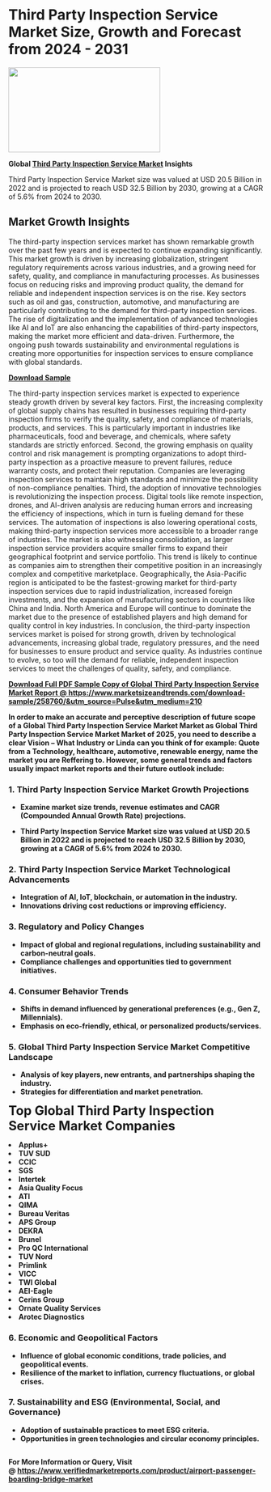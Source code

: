 <H1>Third Party Inspection Service Market Size, Growth and Forecast from 2024 - 2031</H1><img class="aligncenter size-medium wp-image-584254" src="https://thirdeyenews.in/wp-content/uploads/2024/09/Global-Market-Research-300x168.jpeg" alt="" width="300" height="168" /><p><strong>Global&nbsp;<a href="https://www.marketsizeandtrends.com/download-sample/258760/&amp;utm_source=Pulse&amp;utm_medium=210">Third Party Inspection Service Market</a> Insights</strong></p><p>Third Party Inspection Service Market size was valued at USD 20.5 Billion in 2022 and is projected to reach USD 32.5 Billion by 2030, growing at a CAGR of 5.6% from 2024 to 2030.</p><p><h2>Market Growth Insights</h2> <p>The third-party inspection services market has shown remarkable growth over the past few years and is expected to continue expanding significantly. This market growth is driven by increasing globalization, stringent regulatory requirements across various industries, and a growing need for safety, quality, and compliance in manufacturing processes. As businesses focus on reducing risks and improving product quality, the demand for reliable and independent inspection services is on the rise. Key sectors such as oil and gas, construction, automotive, and manufacturing are particularly contributing to the demand for third-party inspection services. The rise of digitalization and the implementation of advanced technologies like AI and IoT are also enhancing the capabilities of third-party inspectors, making the market more efficient and data-driven. Furthermore, the ongoing push towards sustainability and environmental regulations is creating more opportunities for inspection services to ensure compliance with global standards.</p> <p><strong><a href="javascript:void(0);">Download Sample</a></strong></p> <p>The third-party inspection services market is expected to experience steady growth driven by several key factors. First, the increasing complexity of global supply chains has resulted in businesses requiring third-party inspection firms to verify the quality, safety, and compliance of materials, products, and services. This is particularly important in industries like pharmaceuticals, food and beverage, and chemicals, where safety standards are strictly enforced. Second, the growing emphasis on quality control and risk management is prompting organizations to adopt third-party inspection as a proactive measure to prevent failures, reduce warranty costs, and protect their reputation. Companies are leveraging inspection services to maintain high standards and minimize the possibility of non-compliance penalties. Third, the adoption of innovative technologies is revolutionizing the inspection process. Digital tools like remote inspection, drones, and AI-driven analysis are reducing human errors and increasing the efficiency of inspections, which in turn is fueling demand for these services. The automation of inspections is also lowering operational costs, making third-party inspection services more accessible to a broader range of industries. The market is also witnessing consolidation, as larger inspection service providers acquire smaller firms to expand their geographical footprint and service portfolio. This trend is likely to continue as companies aim to strengthen their competitive position in an increasingly complex and competitive marketplace. Geographically, the Asia-Pacific region is anticipated to be the fastest-growing market for third-party inspection services due to rapid industrialization, increased foreign investments, and the expansion of manufacturing sectors in countries like China and India. North America and Europe will continue to dominate the market due to the presence of established players and high demand for quality control in key industries. In conclusion, the third-party inspection services market is poised for strong growth, driven by technological advancements, increasing global trade, regulatory pressures, and the need for businesses to ensure product and service quality. As industries continue to evolve, so too will the demand for reliable, independent inspection services to meet the challenges of quality, safety, and compliance. <p><strong><a href="javascript:void(0);"></p><p><span class=""><strong>Download Full PDF Sample Copy of Global Third Party Inspection Service Market Report</strong> @ <a href="https://www.marketsizeandtrends.com/download-sample/258760/&amp;utm_source=Pulse&amp;utm_medium=210" target="_blank">https://www.marketsizeandtrends.com/download-sample/258760/&amp;utm_source=Pulse&amp;utm_medium=210</a></span></p><p>In order to make an accurate and perceptive description of future scope of a Global&nbsp;Third Party Inspection Service Market Market as Global&nbsp;Third Party Inspection Service Market Market of 2025, you need to describe a clear Vision &ndash; What Industry or Linda can you think of for example: Quote from a Technology, healthcare, automotive, renewable energy, name the market you are Reffering to. However, some general trends and factors usually impact market reports and their future outlook include:</p><h3>1.&nbsp;<strong>Third Party Inspection Service Market Growth Projections</strong></h3><ul><li>Examine market size trends, revenue estimates and CAGR (Compounded Annual Growth Rate) projections.</li><li><p>Third Party Inspection Service Market size was valued at USD 20.5 Billion in 2022 and is projected to reach USD 32.5 Billion by 2030, growing at a CAGR of 5.6% from 2024 to 2030.</p></li></ul><h3>2.&nbsp;<strong>Third Party Inspection Service Market Technological Advancements</strong></h3><ul><li>Integration of AI, IoT, blockchain, or automation in the industry.</li><li>Innovations driving cost reductions or improving efficiency.</li></ul><h3>3.&nbsp;<strong>Regulatory and Policy Changes</strong></h3><ul><li>Impact of global and regional regulations, including sustainability and carbon-neutral goals.</li><li>Compliance challenges and opportunities tied to government initiatives.</li></ul><h3>4.&nbsp;<strong>Consumer Behavior Trends</strong></h3><ul><li>Shifts in demand influenced by generational preferences (e.g., Gen Z, Millennials).</li><li>Emphasis on eco-friendly, ethical, or personalized products/services.</li></ul><h3>5.&nbsp;<strong>Global Third Party Inspection Service Market Competitive Landscape</strong></h3><ul><li>Analysis of key players, new entrants, and partnerships shaping the industry.</li><li>Strategies for differentiation and market penetration.</li></ul><p data-pm-slice="1 1 []"><span style="color: inherit; font-family: inherit; font-size: 25px;">Top Global Third Party Inspection Service Market Companies</span></p><div class="" data-test-id=""><p><li>Applus+</li><li> TUV SUD</li><li> CCIC</li><li> SGS</li><li> Intertek</li><li> Asia Quality Focus</li><li> ATI</li><li> QIMA</li><li> Bureau Veritas</li><li> APS Group</li><li> DEKRA</li><li> Brunel</li><li> Pro QC International</li><li> TUV Nord</li><li> Primlink</li><li> VICC</li><li> TWI Global</li><li> AEI-Eagle</li><li> Cerins Group</li><li> Ornate Quality Services</li><li> Arotec Diagnostics</li></p></div><h3>6.&nbsp;<strong>Economic and Geopolitical Factors</strong></h3><ul><li>Influence of global economic conditions, trade policies, and geopolitical events.</li><li>Resilience of the market to inflation, currency fluctuations, or global crises.</li></ul><h3>7.&nbsp;<strong>Sustainability and ESG (Environmental, Social, and Governance)</strong></h3><ul><li>Adoption of sustainable practices to meet ESG criteria.</li><li>Opportunities in green technologies and circular economy principles.</li></ul><h2><strong style="font-size: 14px;">For More Information or Query, Visit @&nbsp;</strong><a style="background-color: #ffffff; font-size: 14px;" href="https://www.marketsizeandtrends.com/report/third-party-inspection-service-market/" target="_blank">https://www.verifiedmarketreports.com/product/airport-passenger-boarding-bridge-market</a></h2>
